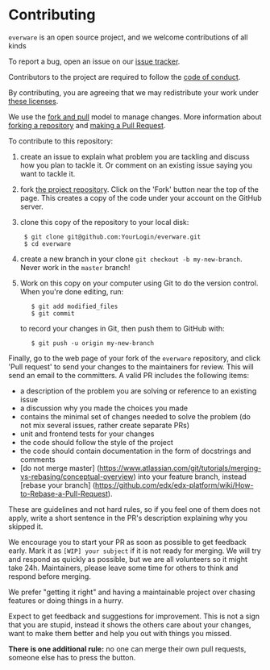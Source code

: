 # Contributing

`everware` is an open source project, and we welcome contributions of all kinds

To report a bug, open an issue on our [issue tracker][issues].

Contributors to the project are required to follow the [code of
conduct](CONDUCT.md).

By contributing, you are agreeing that we may redistribute your work under
[these licenses][license].

We use the [fork and pull][gh-fork-pull] model to manage changes. More information
about [forking a repository][gh-fork] and [making a Pull Request][gh-pull].

To contribute to this repository:

1. create an issue to explain what problem you are tackling and discuss
   how you plan to tackle it. Or comment on an existing issue saying you
   want to tackle it.
1. fork [the project repository](https://github.com/everware/everware/).
   Click on the 'Fork' button near the top of the page. This creates a copy of
   the code under your account on the GitHub server.
2. clone this copy of the repository to your local disk:

        $ git clone git@github.com:YourLogin/everware.git
        $ cd everware

2. create a new branch in your clone `git checkout -b my-new-branch`. Never
   work in the ``master`` branch!
4. Work on this copy on your computer using Git to do the version
   control. When you're done editing, run:

          $ git add modified_files
          $ git commit

   to record your changes in Git, then push them to GitHub with:

          $ git push -u origin my-new-branch

Finally, go to the web page of your fork of the `everware` repository,
and click 'Pull request' to send your changes to the maintainers for
review. This will send an email to the committers. A valid PR includes
the following items:

* a description of the problem you are solving or reference to an existing issue
* a discussion why you made the choices you made
* contains the minimal set of changes needed to solve the problem (do
  not mix several issues, rather create separate PRs)
* unit and frontend tests for your changes
* the code should follow the style of the project
* the code should contain documentation in the form of docstrings
  and comments
* [do not merge master]
  (https://www.atlassian.com/git/tutorials/merging-vs-rebasing/conceptual-overview)
  into your feature branch, instead [rebase your branch]
  (https://github.com/edx/edx-platform/wiki/How-to-Rebase-a-Pull-Request).

These are guidelines and not hard rules, so if you feel one of them does not
apply, write a short sentence in the PR's description explaining why you
skipped it.

We encourage you to start your PR as soon as possible to get feedback early.
Mark it as `[WIP] your subject` if it is not ready for merging. We will try and
respond as quickly as possible, but we are all volunteers so it might take 24h.
Maintainers, please leave some time for others to think and respond before
merging.

We prefer "getting it right" and having a maintainable project over chasing
features or doing things in a hurry.

Expect to get feedback and suggestions for improvement. This is not a sign that
you are stupid, instead it shows the others care about your changes, want to
make them better and help you out with things you missed.

**There is one additional rule:** no one can merge their own pull requests,
someone else has to press the button.

[issues]: https://github.com/everware/everware/issues
[license]: LICENSE
[gh-fork]: https://help.github.com/articles/fork-a-repo/
[gh-pull]: https://help.github.com/articles/using-pull-requests/
[gh-fork-pull]: https://help.github.com/articles/using-pull-requests/#fork--pull
